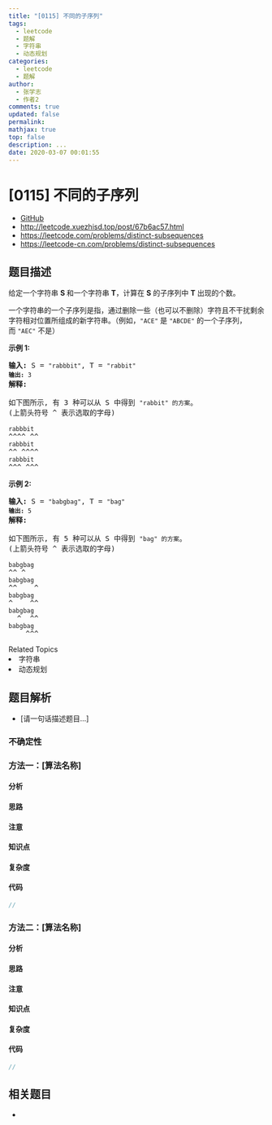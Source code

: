 ```yaml
---
title: "[0115] 不同的子序列"
tags:
  - leetcode
  - 题解
  - 字符串
  - 动态规划
categories:
  - leetcode
  - 题解
author:
  - 张学志
  - 作者2
comments: true
updated: false
permalink:
mathjax: true
top: false
description: ...
date: 2020-03-07 00:01:55
---
```



# [0115] 不同的子序列
* [GitHub](https://github.com/algoboy101/LeetCodeCrowdsource/tree/master/_posts/QA/%5B0115%5D%20%E4%B8%8D%E5%90%8C%E7%9A%84%E5%AD%90%E5%BA%8F%E5%88%97.md)
* http://leetcode.xuezhisd.top/post/67b6ac57.html
* https://leetcode.com/problems/distinct-subsequences
* https://leetcode-cn.com/problems/distinct-subsequences


## 题目描述

<p>给定一个字符串&nbsp;<strong>S&nbsp;</strong>和一个字符串&nbsp;<strong>T</strong>，计算在 <strong>S</strong> 的子序列中 <strong>T</strong> 出现的个数。</p>

<p>一个字符串的一个子序列是指，通过删除一些（也可以不删除）字符且不干扰剩余字符相对位置所组成的新字符串。（例如，<code>&quot;ACE&quot;</code>&nbsp;是&nbsp;<code>&quot;ABCDE&quot;</code>&nbsp;的一个子序列，而&nbsp;<code>&quot;AEC&quot;</code>&nbsp;不是）</p>

<p><strong>示例&nbsp;1:</strong></p>

<pre><strong>输入: </strong>S = <code>&quot;rabbbit&quot;</code>, T = <code>&quot;rabbit&quot;
<strong>输出:</strong>&nbsp;3
</code><strong>解释:
</strong>
如下图所示, 有 3 种可以从 S 中得到 <code>&quot;rabbit&quot; 的方案</code>。
(上箭头符号 ^ 表示选取的字母)

<code>rabbbit</code>
^^^^ ^^
<code>rabbbit</code>
^^ ^^^^
<code>rabbbit</code>
^^^ ^^^
</pre>

<p><strong>示例&nbsp;2:</strong></p>

<pre><strong>输入: </strong>S = <code>&quot;babgbag&quot;</code>, T = <code>&quot;bag&quot;
<strong>输出:</strong>&nbsp;5
</code><strong>解释:
</strong>
如下图所示, 有 5 种可以从 S 中得到 <code>&quot;bag&quot; 的方案</code>。 
(上箭头符号 ^ 表示选取的字母)

<code>babgbag</code>
^^ ^
<code>babgbag</code>
^^    ^
<code>babgbag</code>
^    ^^
<code>babgbag</code>
  ^  ^^
<code>babgbag</code>
    ^^^</pre>
<div><div>Related Topics</div><div><li>字符串</li><li>动态规划</li></div></div>


## 题目解析
* [请一句话描述题目...]

### 不确定性


### 方法一：[算法名称]

#### 分析

#### 思路

#### 注意

#### 知识点

#### 复杂度

#### 代码

```cpp
//
```


### 方法二：[算法名称]

#### 分析

#### 思路

#### 注意

#### 知识点

#### 复杂度

#### 代码

```cpp
//
```


## 相关题目
* 
